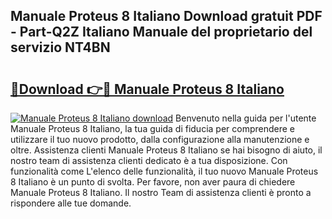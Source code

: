 ## Manuale Proteus 8 Italiano Download gratuit PDF - Part-Q2Z Italiano Manuale del proprietario del servizio NT4BN

# <h2><a href="http://dfeoc3y.blite.top/?on=Manuale+Proteus+8+Italiano">🔗Download 👉🔴 Manuale Proteus 8 Italiano</a></h2>

[![Manuale Proteus 8 Italiano download](https://i.imgur.com/lujVjoI.png)](http://dfeoc3y.blite.top/?on=Manuale+Proteus+8+Italiano)
Benvenuto nella guida per l'utente Manuale Proteus 8 Italiano, la tua guida di fiducia per comprendere e utilizzare il tuo nuovo prodotto, dalla configurazione alla manutenzione e oltre. Assistenza clienti Manuale Proteus 8 Italiano se hai bisogno di aiuto, il nostro team di assistenza clienti dedicato è a tua disposizione. Con funzionalità come L'elenco delle funzionalità, il tuo nuovo Manuale Proteus 8 Italiano è un punto di svolta. Per favore, non aver paura di chiedere Manuale Proteus 8 Italiano. Il nostro Team di assistenza clienti è pronto a rispondere alle tue domande.
